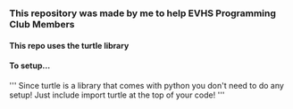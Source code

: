 ### This repository was made by me to help EVHS Programming Club Members
#### This repo uses the turtle library 

#### To setup...
'''
Since turtle is a library that comes with python you don't need to do any setup!
Just include 
    import turtle
at the top of your code!
'''